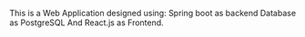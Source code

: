 This is a Web Application designed using:
Spring boot as backend 
Database as PostgreSQL
And 
React.js as Frontend.

